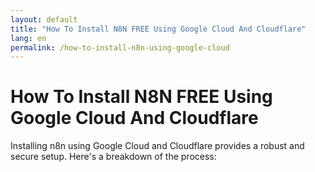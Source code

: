 ```yaml
---
layout: default
title: "How To Install N8N FREE Using Google Cloud And Cloudflare"
lang: en
permalink: /how-to-install-n8n-using-google-cloud
---
```


# How To Install N8N FREE Using Google Cloud And Cloudflare

Installing n8n using Google Cloud and Cloudflare provides a robust and secure setup. Here's a breakdown of the process: